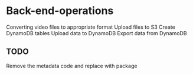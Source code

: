 # Back-end-operations
Converting video files to appropriate format
Upload files to S3
Create DynamoDB tables
Upload data to DynamoDB
Export data from DynamoDB 

## TODO
Remove the metadata code and replace with package  
